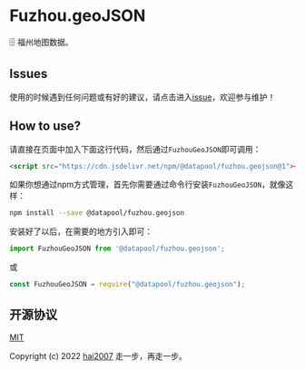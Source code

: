 # Fuzhou.geoJSON
🗄️ 福州地图数据。

## Issues
使用的时候遇到任何问题或有好的建议，请点击进入[issue](https://github.com/hai2007/datapool/issues)，欢迎参与维护！

## How to use?

请直接在页面中加入下面这行代码，然后通过```FuzhouGeoJSON```即可调用：

```html
<script src="https://cdn.jsdelivr.net/npm/@datapool/fuzhou.geojson@1"></script>
```

如果你想通过npm方式管理，首先你需要通过命令行安装``````FuzhouGeoJSON``````，就像这样：

```bash
npm install --save @datapool/fuzhou.geojson
```

安装好了以后，在需要的地方引入即可：

```js
import FuzhouGeoJSON from '@datapool/fuzhou.geojson';
```

或

```js
const FuzhouGeoJSON = require("@datapool/fuzhou.geojson");
```

开源协议
---------------------------------------
[MIT](https://github.com/hai2007/datapool/blob/master/LICENSE)

Copyright (c) 2022 [hai2007](https://hai2007.gitee.io/sweethome/) 走一步，再走一步。
